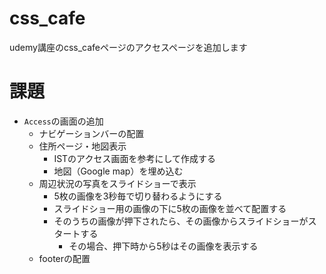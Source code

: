 # css_cafe
udemy講座のcss_cafeページのアクセスページを追加します

# 課題
- `Access`の画面の追加
    - ナビゲーションバーの配置
    - 住所ページ・地図表示
        - ISTのアクセス画面を参考にして作成する
        - 地図（Google map）を埋め込む
    - 周辺状況の写真をスライドショーで表示
        - 5枚の画像を3秒毎で切り替わるようにする
        - スライドショー用の画像の下に5枚の画像を並べて配置する
        - そのうちの画像が押下されたら、その画像からスライドショーがスタートする
            - その場合、押下時から5秒はその画像を表示する
    - footerの配置
